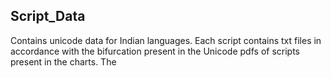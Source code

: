 ## Script_Data
Contains unicode data for Indian languages.
Each script contains txt files in accordance with the bifurcation present in the Unicode pdfs of scripts present in the charts.
The <script name>_output contains the entire list of characters present in the script.
Language_Scripts --> data regarding the various scripts used in every Indian language arranged in dictionary format
Script ranges --> information of the range of every Indian script as per the latest Unicode version 15.1.0

## Scripts present
Bengali Assamese, Brahmi, Devanagari Extended, Devanagari, Gujarati, Gurumukhi, Kannada, Malayalam, Ol Chiki, Oriya (Odia), Sora Sompeng, Tamil, Telugu

## Source:
https://www.unicode.org/charts/
